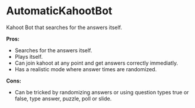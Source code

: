 # AutomaticKahootBot
Kahoot Bot that searches for the answers itself.

**Pros:**
 - Searches for the answers itself.
 - Plays itself.
 - Can join kahoot at any point and get answers correctly immediatly.
 - Has a realistic mode where answer times are randomized.
 
**Cons:**
 - Can be tricked by randomizing answers or using question types true or false, type answer, puzzle, poll or slide.

